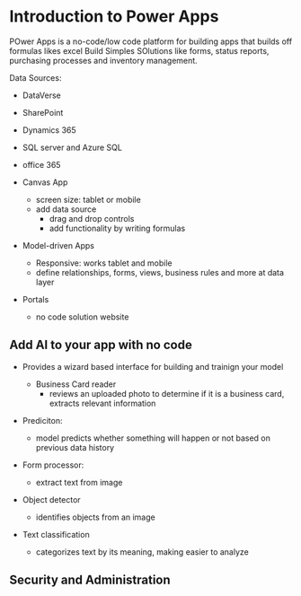 # Introduction to Power Apps

POwer Apps is a no-code/low code platform for building apps that builds off formulas likes excel
 Build Simples SOlutions like forms, status reports, purchasing processes and inventory management.

 Data Sources:
 - DataVerse
 - SharePoint
 - Dynamics 365
 - SQL server and Azure SQL
 - office 365

- Canvas App
    - screen size: tablet or mobile
    - add data source
        - drag and drop controls
        - add functionality by writing formulas
- Model-driven Apps
    - Responsive: works tablet and mobile
    - define relationships, forms, views, business rules and more at data layer
- Portals
    - no code solution website

## Add AI to your app with no code
- Provides a wizard based interface for building and trainign your model
    - Business Card reader
        - reviews an uploaded photo to determine if it is a business card, extracts relevant information

- Prediciton:
    - model predicts whether something will happen or not based on previous data history
- Form processor:
    - extract text from image
- Object detector
    - identifies objects from an image
- Text classification
    - categorizes text by its meaning, making easier to analyze

## Security and Administration

